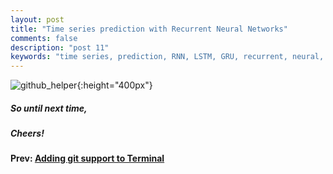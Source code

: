 ```yaml
---
layout: post
title: "Time series prediction with Recurrent Neural Networks"
comments: false
description: "post 11"
keywords: "time series, prediction, RNN, LSTM, GRU, recurrent, neural, networks, tensorflow, deeplearning"
---
```


![github_helper]({{site.url}}/material/2018/post_10/github_helper.jpeg?raw=true){:height="400px"}



##### So until next time,
##### Cheers!

**Prev: [Adding git support to Terminal]({{site.url}}/2018/git-support/)**